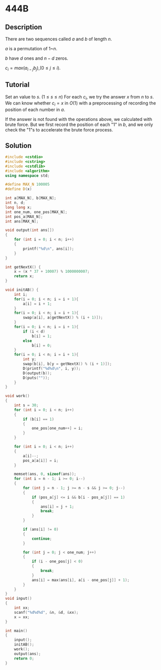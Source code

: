# 444B

## Description  
There are two sequences called $a$ and $b$ of length $n$.

$a$ is a permutation of 1~$n$.

$b$ have $d$ ones and $n-d$ zeros.

$c_i=max(a_{i-j}b_j)$,$(0\leq j\leq i)$.

## Tutorial  
Set an value to $s$. ($1 \leq s \leq n$)
For each $c_i$, we try the answer $x$ from $n$ to $s$.
We can know whether $c_i = x$ in $O(1)$ with a preprocessing of recording the position of each number in $a$.

If the answer is not found with the operations above, we calculated with brute force.
But we first record the position of each "1" in $b$, and we only check the "1"s to accelerate the brute force process.

## Solution  
```cpp
#include <cstdio>
#include <cstring>
#include <cstdlib>
#include <algorithm>
using namespace std;

#define MAX_N 100005
#define D(x) 

int a[MAX_N], b[MAX_N];
int n, d;
long long x;
int one_num, one_pos[MAX_N];
int pos_a[MAX_N];
int ans[MAX_N];

void output(int ans[])
{
	for (int i = 0; i < n; i++)
	{
		printf("%d\n", ans[i]);
	}
}

int getNextX() {
	x = (x * 37 + 10007) % 1000000007;
	return x;
}

void initAB() {
	int i;
	for(i = 0; i < n; i = i + 1){
		a[i] = i + 1;
	}
	for(i = 0; i < n; i = i + 1){
		swap(a[i], a[getNextX() % (i + 1)]);
	}
	for(i = 0; i < n; i = i + 1){
		if (i < d)
			b[i] = 1;
		else
			b[i] = 0;
	}
	for(i = 0; i < n; i = i + 1){
		int y;
		swap(b[i], b[y = getNextX() % (i + 1)]);
		D(printf("%d%d\n", i, y));
		D(output(b));
		D(puts(""));
	}
}

void work()
{
	int s = 30;
	for (int i = 0; i < n; i++)
	{
		if (b[i] == 1)
		{
			one_pos[one_num++] = i;
		}
	}

	for (int i = 0; i < n; i++)
	{
		a[i]--;
		pos_a[a[i]] = i;
	}

	memset(ans, 0, sizeof(ans));
	for (int i = n - 1; i >= 0; i--)
	{
		for (int j = n - 1; j >= n - s && j >= 0; j--)
		{
			if (pos_a[j] <= i && b[i - pos_a[j]] == 1)
			{
				ans[i] = j + 1;
				break;
			}
		}

		if (ans[i] != 0)
		{
			continue;
		}

		for (int j = 0; j < one_num; j++)
		{
			if (i - one_pos[j] < 0)
			{
				break;
			}
			ans[i] = max(ans[i], a[i - one_pos[j]] + 1);
		}
	}
}
void input()
{
	int xx;
	scanf("%d%d%d", &n, &d, &xx);
	x = xx;
}

int main()
{
	input();
	initAB();
	work();
	output(ans);
	return 0;
}
```

